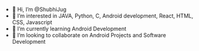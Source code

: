 - 👋 Hi, I’m @ShubhiJug
- 👀 I’m interested in JAVA, Python, C, Android development, React, HTML, CSS, Javascript
- 🌱 I’m currently learning Android Development
- 💞️ I’m looking to collaborate on Android Projects and Software Development


<!---
ShubhiJug/ShubhiJug is a ✨ special ✨ repository because its `README.md` (this file) appears on your GitHub profile.
You can click the Preview link to take a look at your changes.
--->
